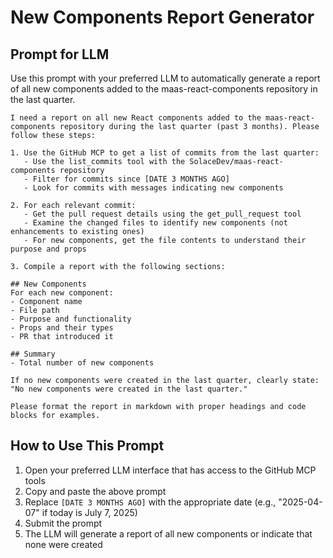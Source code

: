 # New Components Report Generator

## Prompt for LLM

Use this prompt with your preferred LLM to automatically generate a report of all new components added to the maas-react-components repository in the last quarter.

```
I need a report on all new React components added to the maas-react-components repository during the last quarter (past 3 months). Please follow these steps:

1. Use the GitHub MCP to get a list of commits from the last quarter:
   - Use the list_commits tool with the SolaceDev/maas-react-components repository
   - Filter for commits since [DATE 3 MONTHS AGO]
   - Look for commits with messages indicating new components

2. For each relevant commit:
   - Get the pull request details using the get_pull_request tool
   - Examine the changed files to identify new components (not enhancements to existing ones)
   - For new components, get the file contents to understand their purpose and props

3. Compile a report with the following sections:

## New Components
For each new component:
- Component name
- File path
- Purpose and functionality
- Props and their types
- PR that introduced it

## Summary
- Total number of new components

If no new components were created in the last quarter, clearly state: "No new components were created in the last quarter."

Please format the report in markdown with proper headings and code blocks for examples.
```

## How to Use This Prompt

1. Open your preferred LLM interface that has access to the GitHub MCP tools
2. Copy and paste the above prompt
3. Replace `[DATE 3 MONTHS AGO]` with the appropriate date (e.g., "2025-04-07" if today is July 7, 2025)
4. Submit the prompt
5. The LLM will generate a report of all new components or indicate that none were created
